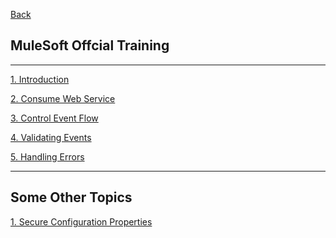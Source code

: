 [Back](../../README.md)

## MuleSoft Offcial Training

<hr>

[1. Introduction](1_Introduction.md)

[2. Consume Web Service](ConsumeWebService.md)

[3. Control Event Flow](ControlEventFlow.md)

[4. Validating Events](ValidatingEvents.md)

[5. Handling Errors](HandlingErrors.md)


<hr>

## Some Other Topics

[1. Secure Configuration Properties](Security/SecureConfigProps.md)


